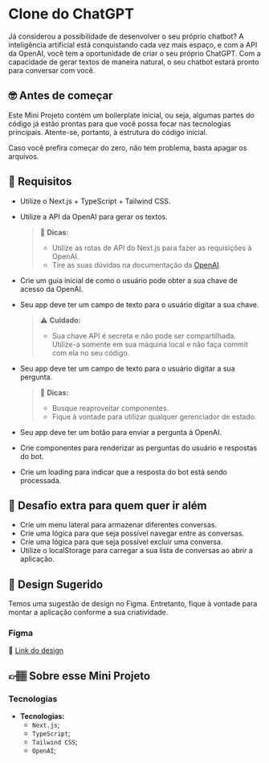 # Clone do ChatGPT

Já considerou a possibilidade de desenvolver o seu próprio chatbot? A inteligência artificial está conquistando cada vez mais espaço, e com a API da OpenAI, você tem a oportunidade de criar o seu próprio ChatGPT. Com a capacidade de gerar textos de maneira natural, o seu chatbot estará pronto para conversar com você.

## 🤓 Antes de começar

Este Mini Projeto contém um boilerplate inicial, ou seja, algumas partes do código já estão prontas para que você possa focar nas tecnologias principais. Atente-se, portanto, à estrutura do código inicial.

Caso você prefira começar do zero, não tem problema, basta apagar os arquivos.

## 🔨 Requisitos

- Utilize o Next.js + TypeScript + Tailwind CSS.
- Utilize a API da OpenAI para gerar os textos.

	> 👀 **Dicas:**
	> - Utilize as rotas de API do Next.js para fazer as requisições à OpenAI.
	> - Tire as suas dúvidas na documentação da [OpenAI](https://www.npmjs.com/package/openai).

- Crie um guia inicial de como o usuário pode obter a sua chave de acesso da OpenAI.
- Seu app deve ter um campo de texto para o usuário digitar a sua chave.

	> ⚠️ **Cuidado:**
  > - Sua chave API é secreta e não pode ser compartilhada. Utilize-a somente em sua máquina local e não faça commit com ela no seu código. 

- Seu app deve ter um campo de texto para o usuário digitar a sua pergunta.

	> 👀 **Dicas:**
	> - Busque reaproveitar componentes.
	> - Fique à vontade para utilizar qualquer gerenciador de estado.

- Seu app deve ter um botão para enviar a pergunta à OpenAI.
- Crie componentes para renderizar as perguntas do usuário e respostas do bot.
- Crie um loading para indicar que a resposta do bot está sendo processada.

## 🔨 Desafio extra para quem quer ir além

- Crie um menu lateral para armazenar diferentes conversas.
- Crie uma lógica para que seja possível navegar entre as conversas.
- Crie uma lógica para que seja possível excluir uma conversa.
- Utilize o localStorage para carregar a sua lista de conversas ao abrir a aplicação.

## 🎨 Design Sugerido

Temos uma sugestão de design no Figma. Entretanto, fique à vontade para montar a aplicação conforme a sua criatividade.

### Figma

🔗 [Link do design](https://www.figma.com/community/file/1318940470386467243/mini-projeto-clone-chatgpt)

## 👉🏽 Sobre esse Mini Projeto

### Tecnologias

- **Tecnologias:**
  - `Next.js`;
  - `TypeScript`;
  - `Tailwind CSS`;
  - `OpenAI`;
